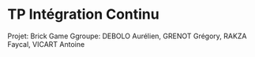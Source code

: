 # TP Intégration Continu

Projet: Brick Game
Ggroupe: DEBOLO Aurélien, GRENOT Grégory, RAKZA Faycal, VICART Antoine